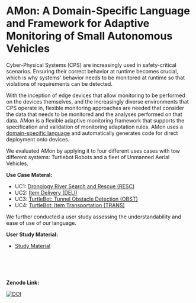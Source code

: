 # AMon: A Domain-Specific Language and Framework for Adaptive Monitoring of Small Autonomous Vehicles

Cyber-Physical Systems (CPS) are increasingly used in safety-critical scenarios. Ensuring their correct behavior at runtime becomes crucial, which is why systems' behavior needs to be monitored at runtime so that violations of requirements can be detected.

With the inception of edge devices that allow monitoring to be performed on the devices themselves, and the increasingly diverse environments that CPS operate in, flexible monitoring approaches are needed that consider the data that needs to be monitored and the analyses performed on that data. 
AMon is a flexible adaptive monitoring framework that supports the specification and validation of monitoring adaptation rules. AMon uses a [domain-specific language](/DSL/dsl.md ) and automatically generates code for direct deployment onto devices.






We evaluated AMon by applying it to four different uses cases with tow different systems:  Turtlebot Robots and a fleet of Unmanned Aerial Vehicles.

__Use Case Materal:__

- UC1: [Dronology River Search and Rescue (RESC)](/use%20cases/UC-1-RESC)
- UC2: [Item Delivery (DELI)](/use%20cases/UC-2-DELI)
- UC3: [TurtleBot: Tunnel Obstacle Detection (OBST)](use%20cases/UC-3-OBST)
- UC4: [TurtleBot: Item Transportation (TRANS)](/use%20cases/UC-4-TRAN)



We further conducted a user study assessing the understandability and ease of use of our language.


__User Study Material:__

 - [Study Material](/user%20study)


<br><br><br><br>
__Zenodo Link:__

[![DOI](https://zenodo.org/badge/DOI/10.5281/zenodo.6860667.svg)](https://doi.org/10.5281/zenodo.6860667)
